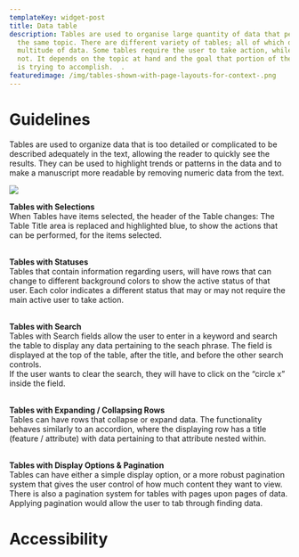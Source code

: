 ```yaml
---
templateKey: widget-post
title: Data table
description: Tables are used to organise large quantity of data that pertain to
  the same topic. There are different variety of tables; all of which delivers a
  multitude of data. Some tables require the user to take action, while some do
  not. It depends on the topic at hand and the goal that portion of the software
  is trying to accomplish.  .
featuredimage: /img/tables-shown-with-page-layouts-for-context-.png
---
```

# **Guidelines**

Tables are used to organize data that is too detailed or complicated to be described adequately in the text, allowing the reader to quickly see the results. They can be used to highlight trends or patterns in the data and to make a manuscript more readable by removing numeric data from the text.

![](/img/data-table.png)



**Tables with Selections**\
When Tables have items selected, the header of the Table changes: The Table Title area is replaced and highlighted blue, to show the actions that can be performed, for the items selected.

\
**Tables with Statuses**\
Tables that contain information regarding users, will have rows that can change to different background colors to show the active status of that user. Each color indicates a different status that may or may not require the main active user to take action.

\
**Tables with Search**\
Tables with Search fields allow the user to enter in a keyword and search the table to display any data pertaining to the seach phrase. The field is displayed at the top of the table, after the title, and before the other search controls.\
If the user wants to clear the search, they will have to click on the “circle x” inside the field.

\
**Tables with Expanding / Collapsing Rows**\
Tables can have rows that collapse or expand data. The functionality behaves similarly to an accordion, where the displaying row has a title (feature / attribute) with data pertaining to that attribute nested within.

\
**Tables with Display Options & Pagination**\
Tables can have either a simple display option, or a more robust pagination system that gives the user control of how much content they want to view.\
There is also a pagination system for tables with pages upon pages of data. Applying pagination would allow the user to tab through finding data.



# **Accessibility**